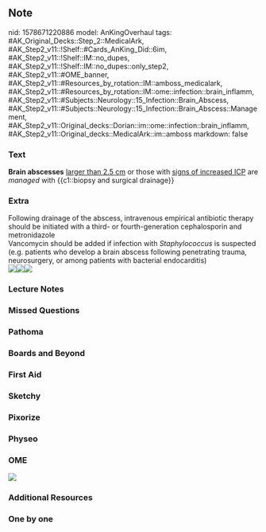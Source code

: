 ## Note
nid: 1578671220886
model: AnKingOverhaul
tags: #AK_Original_Decks::Step_2::MedicalArk, #AK_Step2_v11::!Shelf::#Cards_AnKing_Did::6im, #AK_Step2_v11::!Shelf::IM::no_dupes, #AK_Step2_v11::!Shelf::IM::no_dupes::only_step2, #AK_Step2_v11::#OME_banner, #AK_Step2_v11::#Resources_by_rotation::IM::amboss_medicalark, #AK_Step2_v11::#Resources_by_rotation::IM::ome::infection::brain_inflamm, #AK_Step2_v11::#Subjects::Neurology::15_Infection::Brain_Abscess, #AK_Step2_v11::#Subjects::Neurology::15_Infection::Brain_Abscess::Management, #AK_Step2_v11::Original_decks::Dorian::im::ome::infection::brain_inflamm, #AK_Step2_v11::Original_decks::MedicalArk::im::amboss
markdown: false

### Text
<b>Brain abscesses</b> <u>larger than 2.5 cm</u> or those with
<u>signs of increased ICP</u> are <i>managed</i> with {{c1::biopsy
and surgical drainage}}

### Extra
<div>
  Following drainage of the abscess, intravenous empirical
  antibiotic therapy should be initiated with a third- or
  fourth-generation cephalosporin and metronidazole
</div>
<div>
  Vancomycin should be added if infection with
  <i>Staphylococcus</i> is suspected (e.g. patients who develop a
  brain abscess following penetrating trauma, neurosurgery, or
  among patients with bacterial endocarditis)
</div><img src="big_55590ee18290f.jpg"><img src=
"paste-f6dc15ba9263b748b986cd63264f4d3f521b5b44.jpg"><img src=
"L18748.jpg">

### Lecture Notes


### Missed Questions


### Pathoma


### Boards and Beyond


### First Aid


### Sketchy


### Pixorize


### Physeo


### OME
<div class="ome-widget">
  <a href="https://onlinemeded.org?ref=anki"><img src=
  "_OME_AnkiFlashcards_General_4.png"></a>
</div>

### Additional Resources


### One by one

